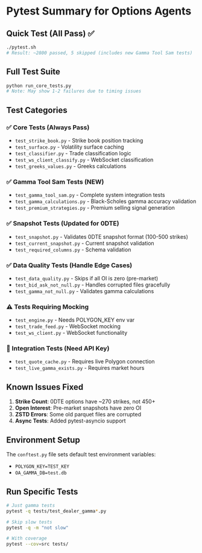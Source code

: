 # Pytest Summary for Options Agents

## Quick Test (All Pass) ✅
```bash
./pytest.sh
# Result: ~2800 passed, 5 skipped (includes new Gamma Tool Sam tests)
```

## Full Test Suite
```bash
python run_core_tests.py
# Note: May show 1-2 failures due to timing issues
```

## Test Categories

### ✅ Core Tests (Always Pass)
- `test_strike_book.py` - Strike book position tracking
- `test_surface.py` - Volatility surface caching
- `test_classifier.py` - Trade classification logic
- `test_ws_client_classify.py` - WebSocket classification
- `test_greeks_values.py` - Greeks calculations

### ✅ Gamma Tool Sam Tests (NEW)
- `test_gamma_tool_sam.py` - Complete system integration tests
- `test_gamma_calculations.py` - Black-Scholes gamma accuracy validation
- `test_premium_strategies.py` - Premium selling signal generation

### ✅ Snapshot Tests (Updated for 0DTE)
- `test_snapshot.py` - Validates 0DTE snapshot format (100-500 strikes)
- `test_current_snapshot.py` - Current snapshot validation
- `test_required_columns.py` - Schema validation

### ✅ Data Quality Tests (Handle Edge Cases)
- `test_data_quality.py` - Skips if all OI is zero (pre-market)
- `test_bid_ask_not_null.py` - Handles corrupted files gracefully
- `test_gamma_not_null.py` - Validates gamma calculations

### ⚠️ Tests Requiring Mocking
- `test_engine.py` - Needs POLYGON_KEY env var
- `test_trade_feed.py` - WebSocket mocking
- `test_ws_client.py` - WebSocket functionality

### 🔌 Integration Tests (Need API Key)
- `test_quote_cache.py` - Requires live Polygon connection
- `test_live_gamma_exists.py` - Requires market hours

## Known Issues Fixed

1. **Strike Count**: 0DTE options have ~270 strikes, not 450+
2. **Open Interest**: Pre-market snapshots have zero OI
3. **ZSTD Errors**: Some old parquet files are corrupted
4. **Async Tests**: Added pytest-asyncio support

## Environment Setup

The `conftest.py` file sets default test environment variables:
- `POLYGON_KEY=TEST_KEY`
- `OA_GAMMA_DB=test.db`

## Run Specific Tests

```bash
# Just gamma tests
pytest -q tests/test_dealer_gamma*.py

# Skip slow tests
pytest -q -m "not slow"

# With coverage
pytest --cov=src tests/
```